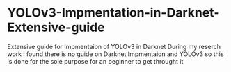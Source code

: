 # YOLOv3-Impmentation-in-Darknet-Extensive-guide
Extensive guide for Impmentaion of YOLOv3 in Darknet
During my reserch work i found there is no guide on Darknet Impmentaion and YOLOv3 so this is done for the sole purpose for an beginner to get throught it
